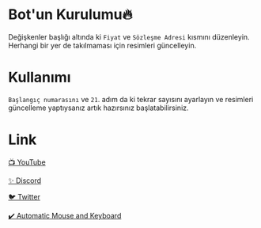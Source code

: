 # Bot'un Kurulumu🔥

Değişkenler başlığı altında ki `Fiyat` ve `Sözleşme Adresi` kısmını düzenleyin.
    Herhangi bir yer de takılmaması için resimleri güncelleyin.

# Kullanımı

`Başlangıç numarasını` ve `21`. adım da ki tekrar sayısını ayarlayın ve resimleri güncelleme yaptıysanız artık hazırsınız başlatabilirsiniz.

# Link

[📺 YouTube](https://www.youtube.com/channel/UCEKm5HWa_NcVglsMKdMHQcQ)

[✨ Discord](https://discord.gg/YtzDYncHVp)

[🐦 Twitter](https://twitter.com/ssefacelebi)

[✔️ Automatic Mouse and Keyboard](https://dosya.co/941kkbwf4b8e/Automatic_Mouse_and_Keyboard_6.1.5.2_+_Crack.rar.html)
